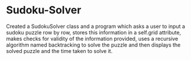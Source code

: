# Sudoku-Solver

Created a SudokuSolver class and a program which asks a user to input a sudoku puzzle row by row, stores this information in a self.grid attribute, makes checks for validity of the information provided, uses a recursive algorithm named backtracking to solve the puzzle and then displays the solved puzzle and the time taken to solve it. 
